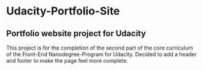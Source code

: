 # Udacity-Portfolio-Site

**Portfolio website project for Udacity**
----------------------

This project is for the completion of the second part of the core curriculum of the Front-End Nanodegree-Program for Udacity. Decided to add a header and footer to make the page feel more complete.
